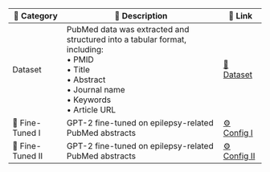 | 📁 **Category** | 📝 **Description** | 🔗 **Link** |
|-------------|----------------|----------|
| Dataset | PubMed data was extracted and structured into a tabular format, including:<br>• PMID<br>• Title<br>• Abstract<br>• Journal name<br>• Keywords<br>• Article URL | [📂 Dataset](https://huggingface.co/datasets/nubahador/Retrieved_Data_from_PubMed/tree/main) |
| 🧠 Fine-Tuned I | GPT-2 fine-tuned on epilepsy-related PubMed abstracts | [⚙️ Config I](https://huggingface.co/nubahador/Fine_Tuned_GPT2_Model_on_Epilepsy_Related_PubMed_Abstracts/tree/main/Fine_Tuned_GPT2_Model_on_Epilepsy_Related_PubMed_Abstracts/Configuration%20I) |
| 🧠 Fine-Tuned II | GPT-2 fine-tuned on epilepsy-related PubMed abstracts | [⚙️ Config II](https://huggingface.co/nubahador/Fine_Tuned_GPT2_Model_on_Epilepsy_Related_PubMed_Abstracts/tree/main/Fine_Tuned_GPT2_Model_on_Epilepsy_Related_PubMed_Abstracts/Configuration%20II) |
